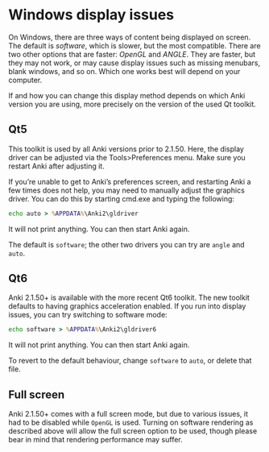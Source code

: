 # Windows display issues

<!-- toc -->

On Windows, there are three ways of content being displayed on screen. The
default is _software_, which is slower, but the most compatible. There are two
other options that are faster: _OpenGL_ and _ANGLE_. They are faster, but they
may not work, or may cause display issues such as missing menubars, blank
windows, and so on. Which one works best will depend on your computer.

If and how you can change this display method depends on which Anki version you
are using, more precisely on the version of the used Qt toolkit.

## Qt5

This toolkit is used by all Anki versions prior to 2.1.50.
Here, the display driver can be adjusted via the Tools>Preferences menu. Make sure
you restart Anki after adjusting it.

If you’re unable to get to Anki’s preferences screen, and restarting Anki a few
times does not help, you may need to manually adjust the graphics driver. You
can do this by starting cmd.exe and typing the following:

```bat
echo auto > %APPDATA%\Anki2\gldriver
```

It will not print anything. You can then start Anki again.

The default is `software`; the other two drivers you can try are `angle` and `auto`.

## Qt6

Anki 2.1.50+ is available with the more recent Qt6 toolkit. The new toolkit
defaults to having graphics acceleration enabled. If you run into display issues,
you can try switching to software mode:

```bat
echo software > %APPDATA%\Anki2\gldriver6
```

It will not print anything. You can then start Anki again.

To revert to the default behaviour, change `software` to `auto`, or delete that file.

## Full screen

Anki 2.1.50+ comes with a full screen mode, but due to various issues, it had to
be disabled while `OpenGL` is used. Turning on software rendering as described
above will allow the full screen option to be used, though please bear in mind
that rendering performance may suffer.
